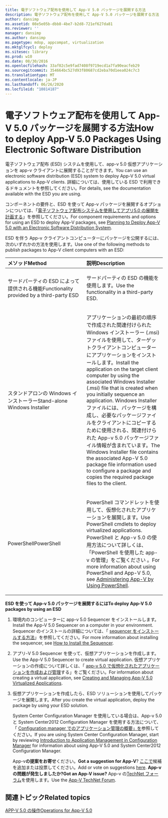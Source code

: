 ```yaml
---
title: 電子ソフトウェア配布を使用して App-V 5.0 パッケージを展開する方法
description: 電子ソフトウェア配布を使用して App-V 5.0 パッケージを展開する方法
author: dansimp
ms.assetid: 08e5e05b-dbb8-4be7-b2d8-721ef627da81
ms.reviewer: ''
manager: dansimp
ms.author: dansimp
ms.pagetype: mdop, appcompat, virtualization
ms.mktglfcycl: deploy
ms.sitesec: library
ms.prod: w10
ms.date: 08/30/2016
ms.openlocfilehash: 33af02c5e9fad7408f9719ecd1a7fa90eacfeb29
ms.sourcegitcommit: 354664bc527d93f80687cd2eba70d1eea024c7c3
ms.translationtype: MT
ms.contentlocale: ja-JP
ms.lasthandoff: 06/26/2020
ms.locfileid: "10814187"
---
```

# <span data-ttu-id="727bc-103">電子ソフトウェア配布を使用して App-V 5.0 パッケージを展開する方法</span><span class="sxs-lookup"><span data-stu-id="727bc-103">How to deploy App-V 5.0 Packages Using Electronic Software Distribution</span></span>


<span data-ttu-id="727bc-104">電子ソフトウェア配布 (ESD) システムを使用して、app-v 5.0 仮想アプリケーションを app-v クライアントに展開することができます。</span><span class="sxs-lookup"><span data-stu-id="727bc-104">You can use an electronic software distribution (ESD) system to deploy App-V 5.0 virtual applications to App-V clients.</span></span> <span data-ttu-id="727bc-105">詳細については、使用している ESD で利用できるドキュメントを参照してください。</span><span class="sxs-lookup"><span data-stu-id="727bc-105">For details, see the documentation available with the ESD you are using.</span></span>

<span data-ttu-id="727bc-106">コンポーネントの要件と、ESD を使って App-v パッケージを展開するオプションについては、「[電子ソフトウェア配布システムを使用してアプリ5.0 の展開を計画する](planning-to-deploy-app-v-50-with-an-electronic-software-distribution-system.md)」を参照してください。</span><span class="sxs-lookup"><span data-stu-id="727bc-106">For component requirements and options for using an ESD to deploy App-V packages, see [Planning to Deploy App-V 5.0 with an Electronic Software Distribution System](planning-to-deploy-app-v-50-with-an-electronic-software-distribution-system.md).</span></span>

<span data-ttu-id="727bc-107">ESD を伴う App-v クライアントコンピューターにパッケージを公開するには、次のいずれかの方法を使用します。</span><span class="sxs-lookup"><span data-stu-id="727bc-107">Use one of the following methods to publish packages to App-V client computers with an ESD:</span></span>

<table>
<colgroup>
<col width="50%" />
<col width="50%" />
</colgroup>
<thead>
<tr class="header">
<th align="left"><span data-ttu-id="727bc-108">メソッド</span><span class="sxs-lookup"><span data-stu-id="727bc-108">Method</span></span></th>
<th align="left"><span data-ttu-id="727bc-109">説明</span><span class="sxs-lookup"><span data-stu-id="727bc-109">Description</span></span></th>
</tr>
</thead>
<tbody>
<tr class="odd">
<td align="left"><p><span data-ttu-id="727bc-110">サードパーティの ESD によって提供される機能</span><span class="sxs-lookup"><span data-stu-id="727bc-110">Functionality provided by a third-party ESD</span></span></p></td>
<td align="left"><p><span data-ttu-id="727bc-111">サードパーティの ESD の機能を使用します。</span><span class="sxs-lookup"><span data-stu-id="727bc-111">Use the functionality in a third-party ESD.</span></span></p></td>
</tr>
<tr class="even">
<td align="left"><p><span data-ttu-id="727bc-112">スタンドアロンの Windows インストーラー</span><span class="sxs-lookup"><span data-stu-id="727bc-112">Stand-alone Windows Installer</span></span></p></td>
<td align="left"><p><span data-ttu-id="727bc-113">アプリケーションの最初の順序で作成された関連付けられた Windows インストーラー (.msi) ファイルを使用して、ターゲットクライアントコンピューターにアプリケーションをインストールします。</span><span class="sxs-lookup"><span data-stu-id="727bc-113">Install the application on the target client computer by using the associated Windows Installer (.msi) file that is created when you initially sequence an application.</span></span> <span data-ttu-id="727bc-114">Windows Installer ファイルには、パッケージを構成し、必要なパッケージファイルをクライアントにコピーするために使用される、関連付けられた App-v 5.0 パッケージファイル情報が含まれています。</span><span class="sxs-lookup"><span data-stu-id="727bc-114">The Windows Installer file contains the associated App-V 5.0 package file information used to configure a package and copies the required package files to the client.</span></span></p></td>
</tr>
<tr class="odd">
<td align="left"><p><span data-ttu-id="727bc-115">PowerShell</span><span class="sxs-lookup"><span data-stu-id="727bc-115">PowerShell</span></span></p></td>
<td align="left"><p><span data-ttu-id="727bc-116">PowerShell コマンドレットを使用して、仮想化されたアプリケーションを展開します。</span><span class="sxs-lookup"><span data-stu-id="727bc-116">Use PowerShell cmdlets to deploy virtualized applications.</span></span> <span data-ttu-id="727bc-117">PowerShell と App-v 5.0 の使用方法について詳しくは、「PowerShell を使用した app-v の管理」をご覧ください <a href="administering-app-v-by-using-powershell.md" data-raw-source="[Administering App-V by Using PowerShell](administering-app-v-by-using-powershell.md)"> </a> 。</span><span class="sxs-lookup"><span data-stu-id="727bc-117">For more information about using PowerShell and App-V 5.0, see <a href="administering-app-v-by-using-powershell.md" data-raw-source="[Administering App-V by Using PowerShell](administering-app-v-by-using-powershell.md)">Administering App-V by Using PowerShell</a>.</span></span></p></td>
</tr>
</tbody>
</table>

 

**<span data-ttu-id="727bc-118">ESD を使って App-v 5.0 パッケージを展開するには</span><span class="sxs-lookup"><span data-stu-id="727bc-118">To deploy App-V 5.0 packages by using an ESD</span></span>**

1.  <span data-ttu-id="727bc-119">環境内のコンピューターに app-v 5.0 Sequencer をインストールします。</span><span class="sxs-lookup"><span data-stu-id="727bc-119">Install the App-V 5.0 Sequencer on a computer in your environment.</span></span> <span data-ttu-id="727bc-120">Sequencer のインストールの詳細については、「 [sequencer をインストールする方法](how-to-install-the-sequencer-beta-gb18030.md)」を参照してください。</span><span class="sxs-lookup"><span data-stu-id="727bc-120">For more information about installing the sequencer, see [How to Install the Sequencer](how-to-install-the-sequencer-beta-gb18030.md).</span></span>

2.  <span data-ttu-id="727bc-121">アプリ-V 5.0 Sequencer を使って、仮想アプリケーションを作成します。</span><span class="sxs-lookup"><span data-stu-id="727bc-121">Use the App-V 5.0 Sequencer to create virtual application.</span></span> <span data-ttu-id="727bc-122">仮想アプリケーションの作成について詳しくは、「 [app-v 5.0 で仮想化されたアプリケーションを作成および管理](creating-and-managing-app-v-50-virtualized-applications.md)する」をご覧ください。</span><span class="sxs-lookup"><span data-stu-id="727bc-122">For information about creating a virtual application, see [Creating and Managing App-V 5.0 Virtualized Applications](creating-and-managing-app-v-50-virtualized-applications.md).</span></span>

3.  <span data-ttu-id="727bc-123">仮想アプリケーションを作成したら、ESD ソリューションを使用してパッケージを展開します。</span><span class="sxs-lookup"><span data-stu-id="727bc-123">After you create the virtual application, deploy the package by using your ESD solution.</span></span>

    <span data-ttu-id="727bc-124">System Center Configuration Manager を使用している場合は、App-v 5.0 と System Center2012 Configuration Manager を使用する方法について、「 [Configuration manager でのアプリケーション管理の概要」を](https://go.microsoft.com/fwlink/?LinkId=281816)参照してください。</span><span class="sxs-lookup"><span data-stu-id="727bc-124">If you are using System Center Configuration Manager, start by reviewing [Introduction to Application Management in Configuration Manager](https://go.microsoft.com/fwlink/?LinkId=281816) for information about using App-V 5.0 and System Center2012 Configuration Manager.</span></span>

    <span data-ttu-id="727bc-125">App-v**の提案をお寄せ**ください。</span><span class="sxs-lookup"><span data-stu-id="727bc-125">**Got a suggestion for App-V**?</span></span> <span data-ttu-id="727bc-126">[ここで](http://appv.uservoice.com/forums/280448-microsoft-application-virtualization)候補を追加または投票してください。</span><span class="sxs-lookup"><span data-stu-id="727bc-126">Add or vote on suggestions [here](http://appv.uservoice.com/forums/280448-microsoft-application-virtualization).</span></span> **<span data-ttu-id="727bc-127">App-v の問題が発生しましたか?</span><span class="sxs-lookup"><span data-stu-id="727bc-127">Got an App-V issue?</span></span>** <span data-ttu-id="727bc-128">App-v の[TechNet フォーラム](https://social.technet.microsoft.com/Forums/home?forum=mdopappv)を使用します。</span><span class="sxs-lookup"><span data-stu-id="727bc-128">Use the [App-V TechNet Forum](https://social.technet.microsoft.com/Forums/home?forum=mdopappv).</span></span>

## <span data-ttu-id="727bc-129">関連トピック</span><span class="sxs-lookup"><span data-stu-id="727bc-129">Related topics</span></span>


[<span data-ttu-id="727bc-130">APP-V 5.0 の操作</span><span class="sxs-lookup"><span data-stu-id="727bc-130">Operations for App-V 5.0</span></span>](operations-for-app-v-50.md)

 

 





